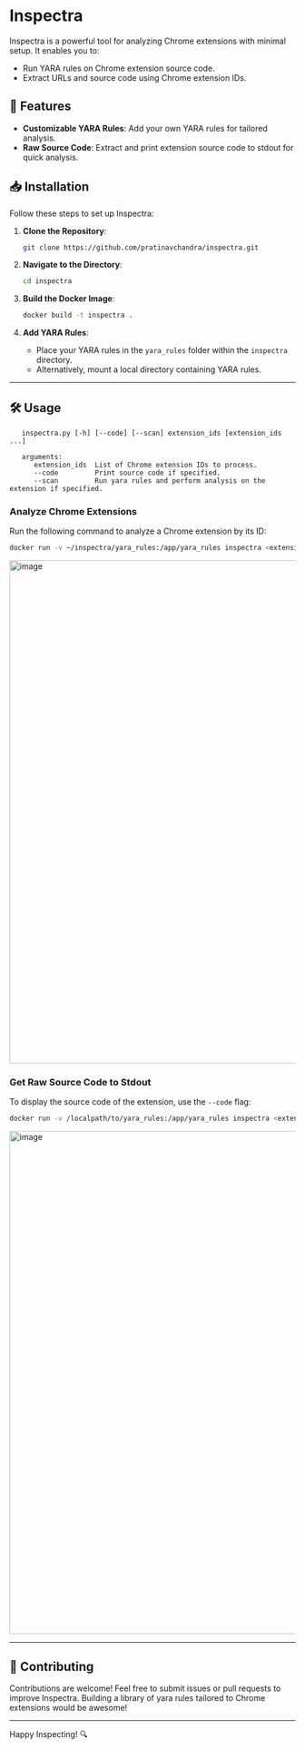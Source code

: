 # Inspectra

Inspectra is a powerful tool for analyzing Chrome extensions with minimal setup. It enables you to:

- Run YARA rules on Chrome extension source code.
- Extract URLs and source code using Chrome extension IDs.


## 🚀 Features
- **Customizable YARA Rules**: Add your own YARA rules for tailored analysis.
- **Raw Source Code**: Extract and print extension source code to stdout for quick analysis.


## 📥 Installation

Follow these steps to set up Inspectra:

1. **Clone the Repository**:
   ```bash
   git clone https://github.com/pratinavchandra/inspectra.git
   ```

2. **Navigate to the Directory**:
   ```bash
   cd inspectra
   ```

3. **Build the Docker Image**:
   ```bash
   docker build -t inspectra .
   ```

4. **Add YARA Rules**:
   - Place your YARA rules in the `yara_rules` folder within the `inspectra` directory.
   - Alternatively, mount a local directory containing YARA rules.

---

## 🛠️ Usage
```
   inspectra.py [-h] [--code] [--scan] extension_ids [extension_ids ...]

   arguments:
      extension_ids  List of Chrome extension IDs to process.
      --code         Print source code if specified.
      --scan         Run yara rules and perform analysis on the extension if specified.
   ```
### Analyze Chrome Extensions
Run the following command to analyze a Chrome extension by its ID:
```bash
docker run -v ~/inspectra/yara_rules:/app/yara_rules inspectra <extension ID> --scan
```

<img width="887" alt="image" src="https://github.com/user-attachments/assets/8aae0d04-2477-4150-8225-2618b356a6a3" />


### Get Raw Source Code to Stdout
To display the source code of the extension, use the `--code` flag:
```bash
docker run -v /localpath/to/yara_rules:/app/yara_rules inspectra <extension ID> --code
```

<img width="887" alt="image" src="https://github.com/user-attachments/assets/d601c473-8172-4c64-b3d0-476116c68263" />


---

## 🤝 Contributing
Contributions are welcome! Feel free to submit issues or pull requests to improve Inspectra.
Building a library of yara rules tailored to Chrome extensions would be awesome!

---

Happy Inspecting! 🔍
